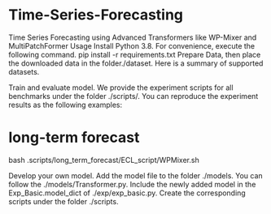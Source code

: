 # Time-Series-Forecasting
Time Series Forecasting using Advanced Transformers like WP-Mixer and MultiPatchFormer
Usage
Install Python 3.8. For convenience, execute the following command.
pip install -r requirements.txt
Prepare Data, then place the downloaded data in the folder./dataset. Here is a summary of supported datasets.


Train and evaluate model. We provide the experiment scripts for all benchmarks under the folder ./scripts/. You can reproduce the experiment results as the following examples:
# long-term forecast
bash .scripts/long_term_forecast/ECL_script/WPMixer.sh

Develop your own model.
Add the model file to the folder ./models. You can follow the ./models/Transformer.py.
Include the newly added model in the Exp_Basic.model_dict of ./exp/exp_basic.py.
Create the corresponding scripts under the folder ./scripts.